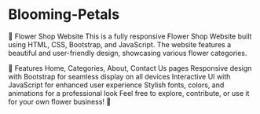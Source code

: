 # Blooming-Petals
🌸 Flower Shop Website
This is a fully responsive Flower Shop Website built using HTML, CSS, Bootstrap, and JavaScript. The website features a beautiful and user-friendly design, showcasing various flower categories.

🚀 Features
Home, Categories, About, Contact Us pages
Responsive design with Bootstrap for seamless display on all devices
Interactive UI with JavaScript for enhanced user experience
Stylish fonts, colors, and animations for a professional look
Feel free to explore, contribute, or use it for your own flower business! 🌺

